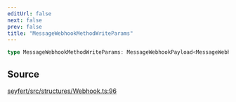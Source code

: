 ```yaml
---
editUrl: false
next: false
prev: false
title: "MessageWebhookMethodWriteParams"
---
```


```ts
type MessageWebhookMethodWriteParams: MessageWebhookPayload<MessageWebhookCreateBodyRequest, Object>;
```

## Source

[seyfert/src/structures/Webhook.ts:96](https://github.com/potoland/potocuit/blob/fe122a1/src/structures/Webhook.ts#L96)
